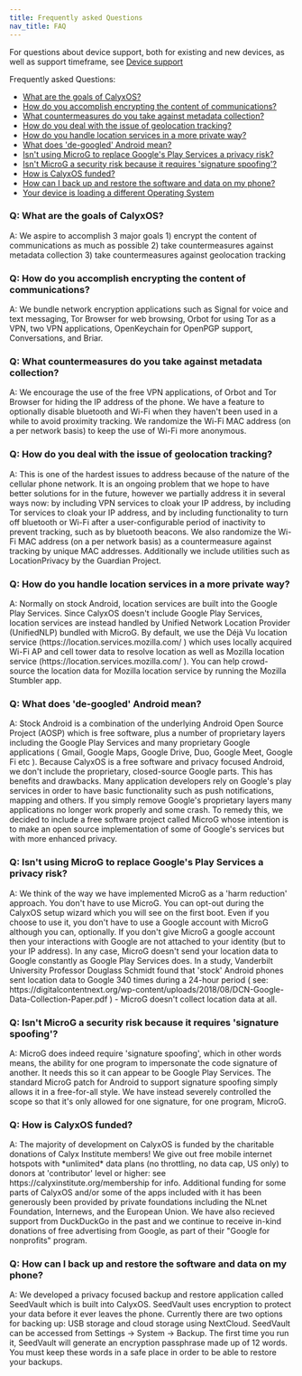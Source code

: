 ```yaml
---
title: Frequently asked Questions
nav_title: FAQ
---
```


For questions about device support, both for existing and new devices, as well as support timeframe, see [Device support](device-support)

Frequently asked Questions:
<ul>
    <li><a href="#goals">What are the goals of CalyxOS?</a></li>
    <li><a href="#encrypt-communication-content">How do you accomplish encrypting the content of communications?</a></li>
    <li><a href="#prevent-metadata-collection">What countermeasures do you take against metadata collection?</a></li>
    <li><a href="#prevent-geolocation-tracking">How do you deal with the issue of geolocation tracking?</a></li>
    <li><a href="#location-services">How do you handle location services in a more private way?</a></li>
    <li><a href="#degoogled-android">What does 'de-googled' Android mean?
</a></li>
    <li><a href="#microg-privacy">Isn't using MicroG to replace Google's Play Services a privacy risk?</a></li>
    <li><a href="#microg-security">Isn't MicroG a security risk because it requires 'signature spoofing'?</a></li>
    <li><a href="#funding">How is CalyxOS funded?</a></li>
    <li><a href="#backup-restore">How can I back up and restore the software and data on my phone?</a></li>
    <li><a href="#boot-warning">Your device is loading a different Operating System</a></li>
</ul>

<h3 id="goals">Q: What are the goals of CalyxOS?</h3>
A: We aspire to accomplish 3 major goals  1) encrypt the content of communications as much as possible  2) take countermeasures against metadata collection  3) take countermeasures against geolocation tracking

<h3 id="encrypt-communication-content">Q: How do you accomplish encrypting the content of communications?</h3>
A: We bundle network encryption applications such as Signal for voice and text messaging, Tor Browser for web browsing, Orbot for using Tor as a VPN, two VPN applications, OpenKeychain for OpenPGP support, Conversations, and Briar.

<h3 id="prevent-metadata-collection">Q: What countermeasures do you take against metadata collection?</h3>
A: We encourage the use of the free VPN applications, of Orbot and Tor Browser for hiding the IP address of the phone. We have a feature to optionally disable bluetooth and Wi-Fi when they haven't been used in a while to avoid proximity tracking. We randomize the Wi-Fi MAC address (on a per network basis) to keep the use of Wi-Fi more anonymous.

<h3 id="prevent-geolocation-tracking">Q: How do you deal with the issue of geolocation tracking?</h3>
A: This is one of the hardest issues to address because of the nature of the cellular phone network. It is an ongoing problem that we hope to have better solutions for in the future, however we partially address it in several ways now: by including VPN services to cloak your IP address, by including Tor services to cloak your IP address, and by including functionality to turn off bluetooth or Wi-Fi after a user-configurable period of inactivity to prevent tracking, such as by bluetooth beacons. We also randomize the Wi-Fi MAC address (on a per network basis) as a countermeasure against tracking by unique MAC addresses. Additionally we include utilities such as LocationPrivacy by the Guardian Project.

<h3 id="location-services">Q: How do you handle location services in a more private way?</h3>
A: Normally on stock Android, location services are built into the Google Play Services. Since CalyxOS doesn't include Google Play Services, location services are instead handled by Unified Network Location Provider (UnifiedNLP) bundled with MicroG. By default, we use the Déjà Vu location service (https://location.services.mozilla.com/ ) which uses locally acquired Wi-Fi AP and cell tower data to resolve location as well as Mozilla location service (https://location.services.mozilla.com/ ). You can help crowd-source the location data for Mozilla location service by running the Mozilla Stumbler app.

<h3 id="degoogled-android">Q: What does 'de-googled' Android mean?
</h3>
A: Stock Android is a combination of the underlying Android Open Source Project (AOSP) which is free software, plus a number of proprietary layers including the Google Play Services and many proprietary Google applications ( Gmail, Google Maps, Google Drive, Duo, Google Meet, Google Fi etc ). Because CalyxOS is a free software and privacy focused Android, we don't include the proprietary, closed-source Google parts. This has benefits and drawbacks.  Many application developers rely on Google's play services in order to have basic functionality such as push notifications, mapping and others.  If you simply remove Google's proprietary layers many applications no longer work properly and some crash. To remedy this, we decided to include a free software project called MicroG whose intention is to make an open source implementation of some of Google's services but with more enhanced privacy.

<h3 id="microg-privacy">Q: Isn't using MicroG to replace Google's Play Services a privacy risk?</h3>
A: We think of the way we have implemented MicroG as a 'harm reduction' approach. You don't have to use MicroG. You can opt-out during the CalyxOS setup wizard which you will see on the first boot. Even if you choose to use it, you don't have to use a Google account with MicroG although you can, optionally. If you don't give MicroG a google account then your interactions with Google are not attached to your identity (but to your IP address).  In any case, MicroG doesn't send your location data to Google constantly as Google Play Services does. In a study, Vanderbilt University Professor Douglass Schmidt found that 'stock' Android phones sent location data to Google 340 times during a 24-hour period ( see: https://digitalcontentnext.org/wp-content/uploads/2018/08/DCN-Google-Data-Collection-Paper.pdf ) - MicroG doesn't collect location data at all.

<h3 id="microg-security">Q: Isn't MicroG a security risk because it requires 'signature spoofing'?</h3>
A: MicroG does indeed require 'signature spoofing', which in other words means, the ability for one program to impersonate the code signature of another. It needs this so it can appear to be Google Play Services. The standard MicroG patch for Android to support signature spoofing simply allows it in a free-for-all style. We have instead severely controlled the scope so that it's only allowed for one signature, for one program, MicroG.

<h3 id="funding">Q: How is CalyxOS funded?</h3>
A: The majority of development on CalyxOS is funded by the charitable donations of Calyx Institute members! We give out free mobile internet hotspots with *unlimited* data plans (no throttling, no data cap, US only) to donors at 'contributor' level or higher: see https://calyxinstitute.org/membership for info. Additional funding for some parts of CalyxOS and/or some of the apps included with it has been generously been provided by private foundations including the NLnet Foundation, Internews, and the European Union. We have also recieved support from DuckDuckGo in the past and we continue to receive in-kind donations of free advertising from Google, as part of their "Google for nonprofits" program.

<h3 id="backup-restore">Q: How can I back up and restore the software and data on my phone?</h3>
A: We developed a privacy focused backup and restore application called SeedVault which is built into CalyxOS. SeedVault uses encryption to protect your data before it ever leaves the phone. Currently there are two options for backing up: USB storage and cloud storage using NextCloud. SeedVault can be accessed from Settings -> System -> Backup. The first time you run it, SeedVault will generate an encryption passphrase made up of 12 words.  You must keep these words in a safe place in order to be able to restore your backups.